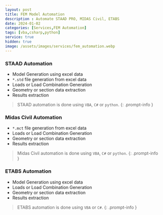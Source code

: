 ```yaml
---
layout: post
title: FEM Model Automation
description : Automate STAAD PRO, MIDAS Civil, ETABS
date: 2024-01-02
categories: [Services,FEM Automation]
tags: [vba,csharp,python]
service: true
hidden: true
image: /assets/images/services/fem_automation.webp
---
```


### STAAD Automation
- Model Generation using excel data
- `*.std` file generation from excel data
- Loads or Load Combination Generation
- Geometry or section data extraction
- Results extraction

<!-- markdownlint-capture -->
<!-- markdownlint-disable -->
> STAAD automation is done using `VBA`, `C#` or `python`.
{: .prompt-info }
<!-- markdownlint-restore -->

### Midas Civil Automation
- `*.mct` file generation from excel data
- Loads or Load Combination Generation
- Geometry or section data extraction
- Results extraction

<!-- markdownlint-capture -->
<!-- markdownlint-disable -->
> Midas Civil automation is done using `VBA`, `C#` or `python`.
{: .prompt-info }
<!-- markdownlint-restore -->

### ETABS Automation
- Model Generation using excel data
- Loads or Load Combination Generation
- Geometry or section data extraction
- Results extraction

<!-- markdownlint-capture -->
<!-- markdownlint-disable -->
> ETABS automation is done using `VBA` or `C#`.
{: .prompt-info }
<!-- markdownlint-restore -->
